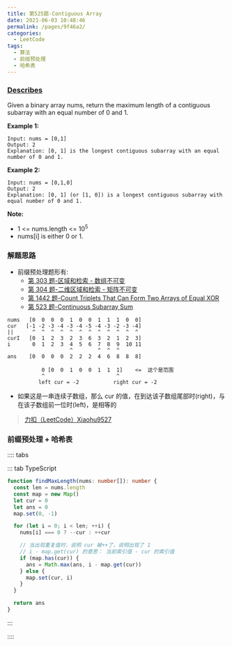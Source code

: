 ```yaml
---
title: 第525题-Contiguous Array
date: 2021-06-03 10:48:46
permalink: /pages/9f46a2/
categories:
  - LeetCode
tags:
  - 算法
  - 前缀预处理
  - 哈希表
---
```


### [Describes](https://leetcode-cn.com/problems/contiguous-array/)

Given a binary array <span class="span-shadow">nums</span>, return the maximum length of a contiguous subarray with an equal number of <span class="span-shadow">0</span> and <span class="span-shadow">1</span>.

<!-- more -->

**Example 1:**

```
Input: nums = [0,1]
Output: 2
Explanation: [0, 1] is the longest contiguous subarray with an equal number of 0 and 1.
```

**Example 2:**

```
Input: nums = [0,1,0]
Output: 2
Explanation: [0, 1] (or [1, 0]) is a longest contiguous subarray with equal number of 0 and 1.
```

**Note:**

- <span class="span-shadow">1 <= nums.length <= 10<sup>5</sup></span>
- <span class="span-shadow">nums[i]</span> is either <span class="span-shadow">0</span> or <span class="span-shadow">1</span>.

### 解题思路

- 前缀预处理题形有:
  - [第 303 题-区域和检索 - 数组不可变](https://xiaojun996.top/pages/29b7ca/)
  - [第 304 题-二维区域和检索 - 矩阵不可变](https://xiaojun996.top/pages/a6f86e/)
  - [第 1442 题-Count Triplets That Can Form Two Arrays of Equal XOR](https://xiaojun996.top/pages/261bb1/)
  - [第 523 题-Continuous Subarray Sum](https://xiaojun996.top/pages/493dff/)

```
nums   [0  0  0  0  1  0  0  1  1  1  0  0]
cur   [-1 -2 -3 -4 -3 -4 -5 -4 -3 -2 -3 -4]
||      ^  ^  ^  ^  ^  ^  ^  ^  ^  ^  ^  ^
curI   [0  1  2  3  2  3  6  3  2  1  2  3]
i       0  1  2  3  4  5  6  7  8  9  10 11
                    ^        ^  ^  ^
ans    [0  0  0  0  2  2  2  4  6  8  8  8]

           0 [0  0  1  0  0  1  1  1]    <=  这个是范围
           ^                       ^
          left cur = -2           right cur = -2
```

- 如果这是一串连续子数组，那么 cur 的值，在到达该子数组尾部时(<span class="span-shadow">right</span>)，与在该子数组前一位时(<span class="span-shadow">left</span>)，是相等的

> [力扣（LeetCode）Xiaohu9527](https://leetcode-cn.com/problems/contiguous-array/solution/dong-tu-yan-shi-qian-zhui-he-si-xiang-by-z2no/)

### 前缀预处理 + 哈希表

:::: tabs

::: tab TypeScript

```TypeScript
function findMaxLength(nums: number[]): number {
  const len = nums.length
  const map = new Map()
  let cur = 0
  let ans = 0
  map.set(0, -1)

  for (let i = 0; i < len; ++i) {
    nums[i] === 0 ? --cur : ++cur

    // 当出现重复值时，说明 cur 被++了，说明出现了 1
    // i - map.get(cur) 的意思： 当前索引值 - cur 的索引值
    if (map.has(cur)) {
      ans = Math.max(ans, i - map.get(cur))
    } else {
      map.set(cur, i)
    }
  }

  return ans
}
```

:::

::::
